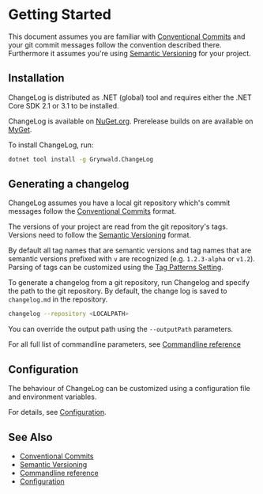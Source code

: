 # Getting Started

This document assumes you are familiar with [Conventional Commits](https://www.conventionalcommits.org/) and your git commit messages follow the convention described there.
Furthermore it assumes you're using [Semantic Versioning](https://semver.org/) for your project.

## Installation

ChangeLog is distributed as .NET (global) tool and requires either the .NET Core SDK 2.1 or 3.1 to be installed.

ChangeLog is available on [NuGet.org](https://www.nuget.org/packages/Grynwald.ChangeLog).
Prerelease builds on are available on [MyGet](https://www.myget.org/feed/ap0llo-changelog/package/nuget/Grynwald.ChangeLog).

To install ChangeLog, run:

```sh
dotnet tool install -g Grynwald.ChangeLog
```

## Generating a changelog

ChangeLog assumes you have a local git repository which's commit messages follow the [Conventional Commits](https://www.conventionalcommits.org/) format.

The versions of your project are read from the git repository's tags.
Versions need to follow the [Semantic Versioning](https://semver.org/) format.

By default all tag names that are semantic versions and tag names that are semantic versions prefixed with `v` are recognized (e.g. `1.2.3-alpha` or `v1.2`).
Parsing of tags can be customized using the [Tag Patterns Setting](./configuration/settings/tag-patterns.md).

To generate a changelog from a git repository, run Changelog and specify the path to the git repository.
By default, the change log is saved to `changelog.md` in the repository.

```sh
changelog --repository <LOCALPATH>
```

You can override the output path using the `--outputPath` parameters.

For all full list of commandline parameters, see
[Commandline reference](./commandline-reference/index.md)

## Configuration

The behaviour of ChangeLog can be customized using a configuration file
and environment variables.

For details, see [Configuration](./configuration.md).

## See Also

- [Conventional Commits](https://www.conventionalcommits.org/)
- [Semantic Versioning](https://semver.org/)
- [Commandline reference](./commandline-reference/index.md)
- [Configuration](./configuration.md)